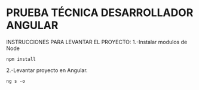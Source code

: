 # PRUEBA TÉCNICA DESARROLLADOR ANGULAR

INSTRUCCIONES PARA LEVANTAR EL PROYECTO:
1.-Instalar modulos de Node
```
npm install
```

2.-Levantar proyecto en Angular.
```
ng s -o
```



